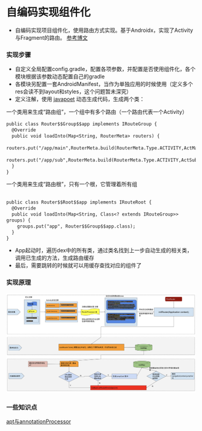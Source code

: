 # 自编码实现组件化
* 自编码实现项目组件化，使用路由方式实现。基于Androidx，实现了Activity与Fragment的路由。
[参考博文](https://www.jianshu.com/p/e2d93259dc34)

### 实现步骤
* 自定义全局配置config.gradle，配置各项参数，并配置是否使用组件化，各个模块根据该参数动态配置自己的gradle
* 各模块另配置一套AndroidManifest，当作为单独应用的时候使用（定义多个res会读不到layout和styles，这个问题暂未深究）
* 定义注解，使用 [javapoet](https://github.com/square/javapoet) 动态生成代码，生成两个类：

一个类用来生成“路由组”，一个组中有多个路由（一个路由代表一个Activity）

```
public class Router$$Group$$app implements IRouteGroup {
  @Override
  public void loadInto(Map<String, RouterMeta> routers) {
    routers.put("/app/main",RouterMeta.build(RouterMeta.Type.ACTIVITY,ActMain.class,"/app/main","app"));
    routers.put("/app/sub",RouterMeta.build(RouterMeta.Type.ACTIVITY,ActSub.class,"/app/sub","app"));
  }
}
```
一个类用来生成“路由根”，只有一个根，它管理着所有组
```

public class Router$$Root$$app implements IRouteRoot {
  @Override
  public void loadInto(Map<String, Class<? extends IRouteGroup>> groups) {
    groups.put("app", Router$$Group$$app.class);
  }
}
```
* App起动时，遍历dex中的所有类，通过类名找到上一步自动生成的相关类，调用已生成的方法，生成路由缓存
* 最后，需要跳转的时候就可以用缓存查找对应的组件了

### 实现原理
![image](pic/01_route_principle.png)

### 一些知识点
[apt与annotationProcessor](https://www.jianshu.com/p/61b58074e54d)
